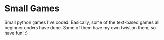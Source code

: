 # Small Games
Small python games I've coded. 
Basically, some of the text-based games all beginner coders have done.
Some of them have my own twist on them, so have fun! :)

